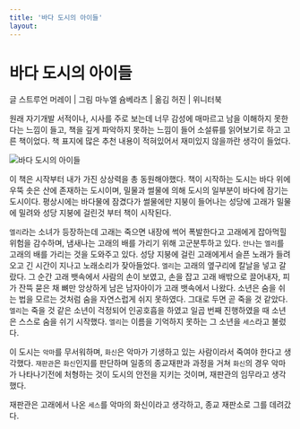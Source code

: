 ```yaml
---
title: '바다 도시의 아이들'
layout: 
---
```


# 바다 도시의 아이들

글 스트루언 머레이 | 그림 마누엘 슘베라츠 | 옮김 허진 | 위니터북


원래 자기개발 서적이나, 시사를 주로 보는데 너무 감성에 매마르고 남을 이해하지 못한다는 느낌이 들고, 책을 깊게 파악하지 못하는 느낌이 들어 소설류를 읽어보기로 하고 고른 책이었다. 책 표지에 많은 추천 내용이 적혀있어서 재미있지 않을까란 생각이 들었다.

![바다 도시의 아이들](https://user-images.githubusercontent.com/1871682/123823213-f3b3af00-d937-11eb-94ea-5bce430ada2d.png)


이 책은 시작부터 내가 가진 상상력을 총 동원해야했다. 
책이 시작하는 도시는 바다 위에 우뚝 솟은 산에 존재하는 도시이며, 밀물과 썰물에 의해 도시의 일부분이 바다에 잠기는 도시이다. 
평상시에는 바다물에 잠겼다가 썰물에만 지붕이 들어나는 성당에 고래가 밀물에 밀려와 성당 지붕에 걸린것 부터 책이 시작된다. 

`엘리`라는 소녀가 등장하는데 고래는 죽으면 내장에 썩어 폭발한다고 고래에게 잡아먹힐 위험을 감수하며, 냄새나는 고래의 배를 가리기 위해 고군분투하고 있다. `안나`는 `엘리`를 고래의 배를 가리는 것을 도와주고 있다. 성당 지붕에 걸린 고래에게서 슬픈 노래가 들려오고 긴 시간이 지나고 노래소리가 잦아들었다. `엘리`는 고래의 옆구리에 칼날을 넣고 갈랐다. 그 순간 고래 뱃속에서 사람의 손이 보였고, 손을 잡고 고래 배밖으로 끌어내자, 피가 잔뜩 묻은 채 뼈만 앙상하게 남은 남자아이가 고래 뱃속에서 나왔다. 소년은 숨을 쉬는 법을 모르는 것처럼 숨을 자연스럽게 쉬지 못하였다. 그대로 두면 곧 죽을 것 같았다. `엘리`는 죽을 것 같은 소년이 걱정되어 인공호흡을 하였고 일곱 번째 진행하였을 때 소년은 스스로 숨을 쉬기 시작했다. `엘리`는 이름을 기억하지 못하는 그 소년을 `세스`라고 불렀다. 

이 도시는 `악마`를 무서워하며, `화신`은 악마가 기생하고 있는 사람이라서 죽여야 한다고 생각했다. `재판관`은 `화신`인지를 판단하며 일종의 종교재판과 과정을 거쳐 `화신`의 경우 악마가 나타나기전에 처형하는 것이 도시의 안전을 지키는 것이며, 재판관의 임무라고 생각했다.

재판관은 고래에서 나온 `세스`를 악마의 화신이라고 생각하고, 종교 재판소로 그를 데려갔다.

